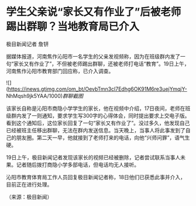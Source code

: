 # 学生父亲说“家长又有作业了”后被老师踢出群聊？当地教育局已介入

极目新闻记者 詹钘

据媒体报道，河南焦作沁阳市一名学生的父亲发视频称，因为在班级群内发了一句“家长又有作业了”，不但被老师踢出群聊，还被老师打电话“教育”。19日上午，河南焦作沁阳市教育部门回应称，已介入调查。

![](https://inews.gtimg.com/om_bt/OevbTmn3cl7Edhg6OK91M6re3uejYmqjY-
NhMqsh9jk5YAA/1000)_群聊截图_

该家长自称是沁阳市商隐小学学生的家长，他在视频中介绍，17日夜间，老师在班级群内发了一则通知，要求学生写300字的心得体会，同时提出要求上交电子版。看到这个通知后，这位家长回复了一句“家长又有作业了”。没过多久，他发现自己已经被班主任移出群聊，无法在群内发送信息。当天晚上，当事人将此事发到了自己的朋友圈。第二天一早，他就接到了老师打来的电话，向他“兴师问罪”，语气生硬。

19日上午，极目新闻记者发现该家长的视频已经被删除，记者尝试联系当事人未果。记者随后拨打商隐小学多部电话，但电话均无人接听。

沁阳市教育体育局工作人员回复极目新闻记者称，18日他们已获悉此事并介入，目前正在进行处理。

（来源：极目新闻）

